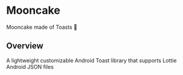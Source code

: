 # Mooncake
Mooncake made of Toasts :cake:

## Overview
A lightweight customizable Android Toast library that supports Lottie Android JSON files
